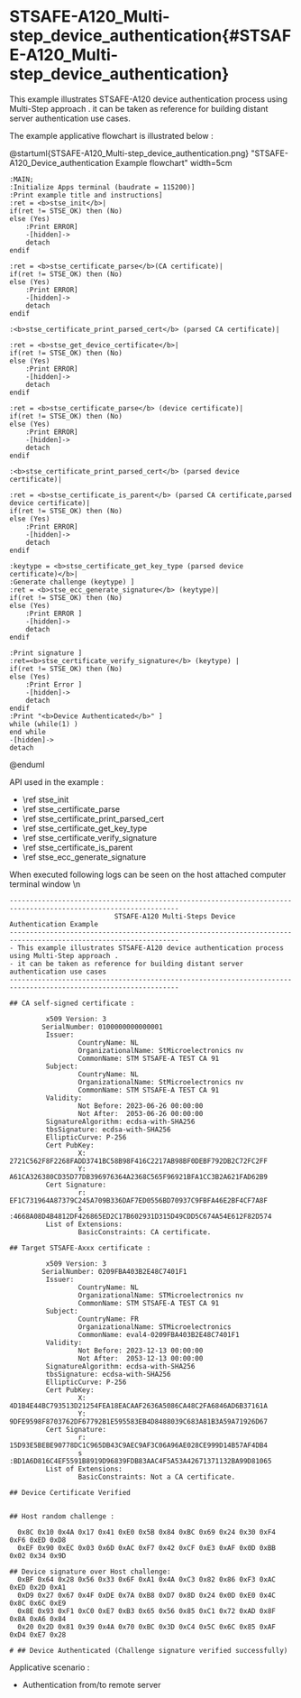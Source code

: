 # STSAFE-A120_Multi-step_device_authentication{#STSAFE-A120_Multi-step_device_authentication}

This example illustrates STSAFE-A120 device authentication process using Multi-Step approach . it can be taken as reference for building distant server authentication use cases.      

The example applicative flowchart is illustrated below :

@startuml{STSAFE-A120_Multi-step_device_authentication.png} "STSAFE-A120_Device_authentication Example flowchart" width=5cm

	:MAIN;
	:Initialize Apps terminal (baudrate = 115200)]
	:Print example title and instructions]
	:ret = <b>stse_init</b>|
	if(ret != STSE_OK) then (No)
	else (Yes)
		:Print ERROR]
		-[hidden]->
		detach
	endif
	
	:ret = <b>stse_certificate_parse</b>(CA certificate)|
	if(ret != STSE_OK) then (No)
	else (Yes)
		:Print ERROR]
		-[hidden]->
		detach
	endif

	:<b>stse_certificate_print_parsed_cert</b> (parsed CA certificate)|

	:ret = <b>stse_get_device_certificate</b>|
	if(ret != STSE_OK) then (No)
	else (Yes)
		:Print ERROR]
		-[hidden]->
		detach
	endif

	:ret = <b>stse_certificate_parse</b> (device certificate)|
	if(ret != STSE_OK) then (No)
	else (Yes)
		:Print ERROR]
		-[hidden]->
		detach
	endif

	:<b>stse_certificate_print_parsed_cert</b> (parsed device certificate)|
	
	:ret = <b>stse_certificate_is_parent</b> (parsed CA certificate,parsed device certificate)|
	if(ret != STSE_OK) then (No)
	else (Yes)
		:Print ERROR]
		-[hidden]->
		detach
	endif

	:keytype = <b>stse_certificate_get_key_type (parsed device certificate)</b>|
	:Generate challenge (keytype) ]
	:ret = <b>stse_ecc_generate_signature</b> (keytype)|
	if(ret != STSE_OK) then (No)
	else (Yes)
		:Print ERROR ]
		-[hidden]->
		detach
	endif

	:Print signature ]
	:ret=<b>stse_certificate_verify_signature</b> (keytype) |
	if(ret != STSE_OK) then (No)
	else (Yes)
		:Print Error ]
		-[hidden]->
		detach
	endif
	:Print "<b>Device Authenticated</b>" ]
	while (while(1) )
	end while
	-[hidden]->
    detach
@enduml

API used in the example :

- \ref stse_init
- \ref stse_certificate_parse
- \ref stse_certificate_print_parsed_cert
- \ref stse_certificate_get_key_type
- \ref stse_certificate_verify_signature
- \ref stse_certificate_is_parent
- \ref stse_ecc_generate_signature


When executed following logs can be seen on the host attached computer terminal window \n


```
----------------------------------------------------------------------------------------------------------------
                          STSAFE-A120 Multi-Steps Device Authentication Example
----------------------------------------------------------------------------------------------------------------
- This example illustrates STSAFE-A120 device authentication process using Multi-Step approach .
- it can be taken as reference for building distant server authentication use cases
----------------------------------------------------------------------------------------------------------------

## CA self-signed certificate :

         x509 Version: 3
        SerialNumber: 0100000000000001
         Issuer:
                 CountryName: NL
                 OrganizationalName: StMicroelectronics nv
                 CommonName: STM STSAFE-A TEST CA 91
         Subject:
                 CountryName: NL
                 OrganizationalName: StMicroelectronics nv
                 CommonName: STM STSAFE-A TEST CA 91
         Validity:
                 Not Before: 2023-06-26 00:00:00
                 Not After:  2053-06-26 00:00:00
         SignatureAlgorithm: ecdsa-with-SHA256
         tbsSignature: ecdsa-with-SHA256
         EllipticCurve: P-256
         Cert PubKey:
                 X: 2721C562F8F2268FADD3741BC58B98F416C2217AB98BF0DEBF792DB2C72FC2FF
                 Y: A61CA326380CD35D77DB396976364A2368C565F96921BFA1CC3B2A621FAD62B9
         Cert Signature:
                 r: EF1C731964A87379C245A709B336DAF7ED0556BD70937C9FBFA46E2BF4CF7A8F
                 s :4668A08D4B4812DF426865ED2C17B602931D315D49CDD5C674A54E612F82D574
         List of Extensions:
                 BasicConstraints: CA certificate.

## Target STSAFE-Axxx certificate :

         x509 Version: 3
        SerialNumber: 0209FBA403B2E48C7401F1
         Issuer:
                 CountryName: NL
                 OrganizationalName: STMicroelectronics nv
                 CommonName: STM STSAFE-A TEST CA 91
         Subject:
                 CountryName: FR
                 OrganizationalName: STMicroelectronics
                 CommonName: eval4-0209FBA403B2E48C7401F1
         Validity:
                 Not Before: 2023-12-13 00:00:00
                 Not After:  2053-12-13 00:00:00
         SignatureAlgorithm: ecdsa-with-SHA256
         tbsSignature: ecdsa-with-SHA256
         EllipticCurve: P-256
         Cert PubKey:
                 X: 4D1B4E44BC793513D21254FEA18EACAAF2636A5086CA48C2FA6846AD6B37161A
                 Y: 9DFE9598F8703762DF67792B1E595583EB4D8488039C683A81B3A59A71926D67
         Cert Signature:
                 r: 15D93E5BEBE90778DC1C965DB43C9AEC9AF3C06A96AE028CE999D14B57AF4DB4
                 s :BD1A6D816C4EF5591B8919D96839FDB83AAC4F5A53A42671371132BA99D81065
         List of Extensions:
                 BasicConstraints: Not a CA certificate.

## Device Certificate Verified


## Host random challenge :

  0x8C 0x10 0x4A 0x17 0x41 0xE0 0x5B 0x84 0xBC 0x69 0x24 0x30 0xF4 0xF6 0xED 0xD8
  0xEF 0x90 0xEC 0x03 0x6D 0xAC 0xF7 0x42 0xCF 0xE3 0xAF 0x0D 0xBB 0x02 0x34 0x9D

## Device signature over Host challenge:
  0xBF 0x64 0x28 0x56 0x33 0x6F 0xA1 0x4A 0xC3 0x82 0x86 0xF3 0xAC 0xED 0x2D 0xA1
  0xD9 0x27 0x67 0x4F 0xDE 0x7A 0xB8 0xD7 0x8D 0x24 0x0D 0xE0 0x4C 0x8C 0x6C 0xE9
  0x8E 0x93 0xF1 0xC0 0xE7 0xB3 0x65 0x56 0x85 0xC1 0x72 0xAD 0x8F 0x8A 0xA6 0x84
  0x20 0x2D 0x81 0x39 0x4A 0x70 0xBC 0x3D 0xC4 0x5C 0x6C 0x85 0xAF 0xD4 0xE7 0x28

# ## Device Authenticated (Challenge signature verified successfully)
```


Applicative scenario : 

- Authentication from/to remote server 